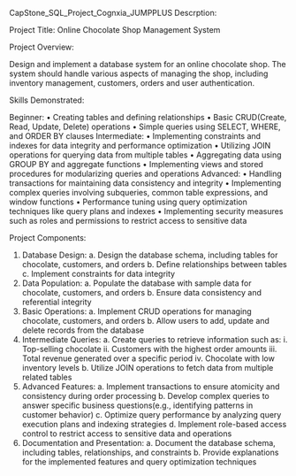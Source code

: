 CapStone_SQL_Project_Cognxia_JUMPPLUS Descrption:

Project Title: Online Chocolate Shop Management System

Project Overview:

Design and implement a database system for an online chocolate shop. 
The system should handle various aspects of managing the shop, 
including inventory management, customers, orders and user authentication.

Skills Demonstrated:

Beginner:
•	Creating tables and defining relationships
•	Basic CRUD(Create, Read, Update, Delete) operations
•	Simple queries using SELECT, WHERE, and ORDER BY clauses
Intermediate:
•	Implementing constraints and indexes for data integrity and performance optimization
•	Utilizing JOIN operations for querying data from multiple tables
•	Aggregating data using GROUP BY and aggregate functions
•	Implementing views and stored procedures for modularizing queries and operations
Advanced:
•	Handling transactions for maintaining data consistency and integrity
•	Implementing complex queries involving subqueries, common table expressions, and window functions
•	Performance tuning using query optimization techniques like query plans and indexes
•	Implementing security measures such as roles and permissions to restrict access to sensitive data

Project Components:

1.	Database Design:
  a.	Design the database schema, including tables for chocolate, customers, and orders
  b.	Define relationships between tables
  c.	Implement constraints for data integrity
2.	Data Population:
  a.	Populate the database with sample data for chocolate, customers, and orders
  b.	Ensure data consistency and referential integrity
3.	Basic Operations:
  a.	Implement CRUD operations for managing chocolate, customers, and orders
  b.	Allow users to add, update and delete records from the database
4.	Intermediate Queries:
  a.	Create queries to retrieve information such as:
    i.	Top-selling chocolate
    ii.	Customers with the highest order amounts
    iii.	Total revenue generated over a specific period
    iv.	Chocolate with low inventory levels
   b.	Utilize JOIN operations to fetch data from multiple related tables
6.	Advanced Features:
  a.	Implement transactions to ensure atomicity and consistency during order processing
  b.	Develop complex queries to answer specific business questions(e.g., identifying patterns in customer behavior)
  c.  Optimize query performance by analyzing query execution plans and indexing strategies
  d.	Implement role-based access control to restrict access to sensitive data and operations
7.	Documentation and Presentation:
  a.	Document the database schema, including tables, relationships, and constraints
  b.	Provide explanations for the implemented features and query optimization techniques


